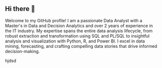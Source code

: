 ## Hi there 👋

Welcome to my GitHub profile! I am a passionate Data Analyst with a Master's in Data and Decision Analytics and over 2 years of experience in the IT industry. My expertise spans the entire data analysis lifecycle, from robust extraction and transformation using SQL and PL/SQL to insightful analysis and visualization with Python, R, and Power BI. I excel in data mining, forecasting, and crafting compelling data stories that drive informed decision-making.

<!--
**Kishore2-1/kishore2-1** is a ✨ _special_ ✨ repository because its `README.md` (this file) appears on your GitHub profile.

Here are some ideas to get you started:

- 🔭 I’m currently working on ...
- 🌱 I’m currently learning ...
- 👯 I’m looking to collaborate on ...
- 🤔 I’m looking for help with ...
- 💬 Ask me about ...
- 📫 How to reach me: ...
- 😄 Pronouns: ...
- ⚡ Fun fact: ...
-->
hjdsd
